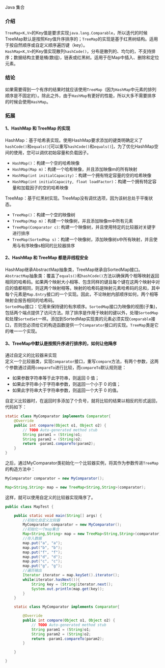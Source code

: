 Java 集合
<a name="XxwGc"></a>
### 介绍
`TreeMap<K,V>`的Key值是要求实现`java.lang.Comparable`，所以迭代的时候TreeMap默认是按照Key值升序排序的；`TreeMap`的实现是基于红黑树结构。适用于按自然顺序或自定义顺序遍历键（key）。<br />`HashMap<K,V>`的Key值实现散列`hashCode()`，分布是散列的、均匀的，不支持排序；数据结构主要是桶(数组)，链表或红黑树。适用于在Map中插入、删除和定位元素。
<a name="cfhgn"></a>
### 结论
如果需要得到一个有序的结果时就应该使用`TreeMap`（因为`HashMap`中元素的排列顺序是不固定的）。除此之外，由于`HashMap`有更好的性能，所以大多不需要排序的时候会使用`HashMap`。
<a name="kDRUa"></a>
### 拓展
<a name="j5a3a"></a>
#### 1、HashMap 和 TreeMap 的实现
HashMap：基于哈希表实现。使用HashMap要求添加的键类明确定义了`hashCode()`和`equals()`[可以重写`hashCode()`和`equals()`]，为了优化HashMap空间的使用，您可以调优初始容量和负载因子。

- `HashMap()`：构建一个空的哈希映像
- `HashMap(Map m)`：构建一个哈希映像，并且添加映像m的所有映射
- `HashMap(int initialCapacity)`：构建一个拥有特定容量的空的哈希映像
- `HashMap(int initialCapacity, float loadFactor)`：构建一个拥有特定容量和加载因子的空的哈希映像

TreeMap：基于红黑树实现。TreeMap没有调优选项，因为该树总处于平衡状态。

- `TreeMap()`：构建一个空的映像树
- `TreeMap(Map m)`：构建一个映像树，并且添加映像m中所有元素
- `TreeMap(Comparator c)`: 构建一个映像树，并且使用特定的比较器对关键字进行排序
- `TreeMap(SortedMap s)`：构建一个映像树，添加映像树s中所有映射，并且使用与有序映像s相同的比较器排序
<a name="IjTmx"></a>
#### 2、HashMap 和 TreeMap 都是非线程安全
HashMap继承AbstractMap抽象类，TreeMap继承自SortedMap接口。<br />`AbstractMap`抽象类：覆盖了`equals()`和`hashCode()`方法以确保两个相等映射返回相同的哈希码。如果两个映射大小相等、包含同样的键且每个键在这两个映射中对应的值都相同，则这两个映射相等。映射的哈希码是映射元素哈希码的总和，其中每个元素是`Map.Entry`接口的一个实现。因此，不论映射内部顺序如何，两个相等映射会报告相同的哈希码。<br />`SortedMap`接口：它用来保持键的有序顺序。`SortedMap`接口为映像的视图(子集)，包括两个端点提供了访问方法。除了排序是作用于映射的键以外，处理`SortedMap`和处理`SortedSet`一样。添加到SortedMap实现类的元素必须实现`Comparable`接口，否则您必须给它的构造函数提供一个`Comparator`接口的实现。`TreeMap`类是它的唯一一个实现。
<a name="DzLvr"></a>
#### 3、TreeMap中默认是按照升序进行排序的，如何让他降序
通过自定义的比较器来实现<br />定义一个比较器类，实现`Comparator`接口，重写`compare`方法，有两个参数，这两个参数通过调用`compareTo`进行比较，而`compareTo`默认规则是：

- 如果参数字符串等于此字符串，则返回 0 值；
- 如果此字符串小于字符串参数，则返回一个小于 0 的值；
- 如果此字符串大于字符串参数，则返回一个大于 0 的值。

自定义比较器时，在返回时多添加了个负号，就将比较的结果以相反的形式返回，代码如下：
```java
static class MyComparator implements Comparator{
    @Override
    public int compare(Object o1, Object o2) {
        // TODO Auto-generated method stub
        String param1 = (String)o1;
        String param2 = (String)o2;
        return -param1.compareTo(param2);
    }   
}
```
之后，通过MyComparator类初始化一个比较器实例，将其作为参数传进`TreeMap`的构造方法中：
```java
MyComparator comparator = new MyComparator();

Map<String,String> map = new TreeMap<String,String>(comparator);
```
这样，就可以使用自定义的比较器实现降序了。
```java
public class MapTest {

    public static void main(String[] args) {
        //初始化自定义比较器
        MyComparator comparator = new MyComparator();
        //初始化一个map集合
        Map<String,String> map = new TreeMap<String,String>(comparator);
        //存入数据
        map.put("a", "a");
        map.put("b", "b");
        map.put("f", "f");
        map.put("d", "d");
        map.put("c", "c");
        map.put("g", "g");
        //遍历输出
        Iterator iterator = map.keySet().iterator();
        while(iterator.hasNext()){
            String key = (String)iterator.next();
            System.out.println(map.get(key));
        }
    }

    static class MyComparator implements Comparator{

        @Override
        public int compare(Object o1, Object o2) {
            // TODO Auto-generated method stub
            String param1 = (String)o1;
            String param2 = (String)o2;
            return -param1.compareTo(param2);
        }

    }

}
```
